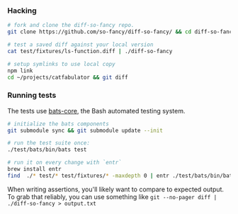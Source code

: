 ### Hacking

```sh
# fork and clone the diff-so-fancy repo.
git clone https://github.com/so-fancy/diff-so-fancy/ && cd diff-so-fancy

# test a saved diff against your local version
cat test/fixtures/ls-function.diff | ./diff-so-fancy

# setup symlinks to use local copy
npm link
cd ~/projects/catfabulator && git diff
```

### Running tests

The tests use [bats-core](https://bats-core.readthedocs.io/en/latest/index.html), the Bash automated testing system.

```sh
# initialize the bats components
git submodule sync && git submodule update --init

# run the test suite once:
./test/bats/bin/bats test

# run it on every change with `entr`
brew install entr
find  ./* test/* test/fixtures/* -maxdepth 0 | entr ./test/bats/bin/bats test
```

When writing assertions, you'll likely want to compare to expected output. To grab that reliably, you can use something like `git --no-pager diff | ./diff-so-fancy > output.txt`
